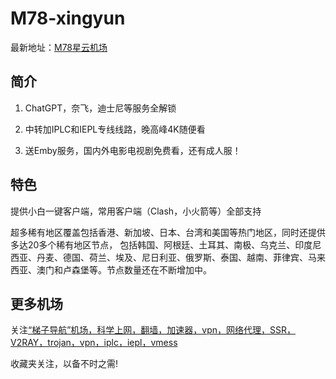 # M78-xingyun

最新地址：[M78星云机场](https://tzdaohang.com/sites/627.html)

## 简介

1. ChatGPT，奈飞，迪士尼等服务全解锁

2. 中转加IPLC和IEPL专线线路，晚高峰4K随便看

3. 送Emby服务，国内外电影电视剧免费看，还有成人服！


## 特色

提供小白一键客户端，常用客户端（Clash，小火箭等）全部支持

超多稀有地区覆盖包括香港、新加坡、日本、台湾和美国等热门地区，同时还提供多达20多个稀有地区节点，
包括韩国、阿根廷、土耳其、南极、乌克兰、印度尼西亚、丹麦、德国、荷兰、埃及、尼日利亚、俄罗斯、泰国、越南、菲律宾、马来西亚、澳门和卢森堡等。节点数量还在不断增加中。

## 更多机场

关注[“梯子导航”机场，科学上网，翻墙，加速器，vpn，网络代理，SSR，V2RAY，trojan，vpn，iplc，iepl，vmess](https://tzdaohang.com/)

收藏夹关注，以备不时之需!
